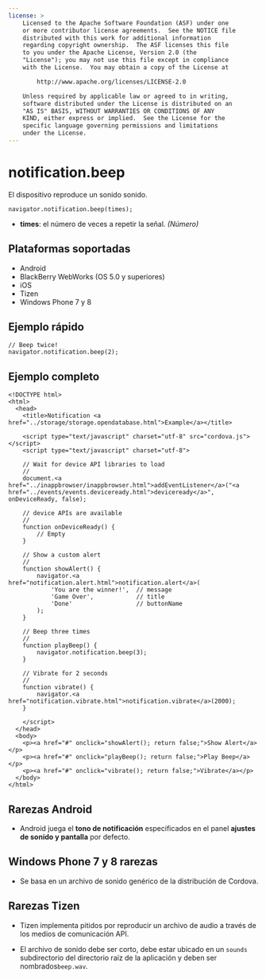 ```yaml
---
license: >
    Licensed to the Apache Software Foundation (ASF) under one
    or more contributor license agreements.  See the NOTICE file
    distributed with this work for additional information
    regarding copyright ownership.  The ASF licenses this file
    to you under the Apache License, Version 2.0 (the
    "License"); you may not use this file except in compliance
    with the License.  You may obtain a copy of the License at

        http://www.apache.org/licenses/LICENSE-2.0

    Unless required by applicable law or agreed to in writing,
    software distributed under the License is distributed on an
    "AS IS" BASIS, WITHOUT WARRANTIES OR CONDITIONS OF ANY
    KIND, either express or implied.  See the License for the
    specific language governing permissions and limitations
    under the License.
---
```


# notification.beep

El dispositivo reproduce un sonido sonido.

    navigator.notification.beep(times);
    

*   **times**: el número de veces a repetir la señal. *(Número)*

## Plataformas soportadas

*   Android
*   BlackBerry WebWorks (OS 5.0 y superiores)
*   iOS
*   Tizen
*   Windows Phone 7 y 8

## Ejemplo rápido

    // Beep twice!
    navigator.notification.beep(2);
    

## Ejemplo completo

    <!DOCTYPE html>
    <html>
      <head>
        <title>Notification <a href="../storage/storage.opendatabase.html">Example</a></title>
    
        <script type="text/javascript" charset="utf-8" src="cordova.js"></script>
        <script type="text/javascript" charset="utf-8">
    
        // Wait for device API libraries to load
        //
        document.<a href="../inappbrowser/inappbrowser.html">addEventListener</a>("<a href="../events/events.deviceready.html">deviceready</a>", onDeviceReady, false);
    
        // device APIs are available
        //
        function onDeviceReady() {
            // Empty
        }
    
        // Show a custom alert
        //
        function showAlert() {
            navigator.<a href="notification.alert.html">notification.alert</a>(
                'You are the winner!',  // message
                'Game Over',            // title
                'Done'                  // buttonName
            );
        }
    
        // Beep three times
        //
        function playBeep() {
            navigator.notification.beep(3);
        }
    
        // Vibrate for 2 seconds
        //
        function vibrate() {
            navigator.<a href="notification.vibrate.html">notification.vibrate</a>(2000);
        }
    
        </script>
      </head>
      <body>
        <p><a href="#" onclick="showAlert(); return false;">Show Alert</a></p>
        <p><a href="#" onclick="playBeep(); return false;">Play Beep</a></p>
        <p><a href="#" onclick="vibrate(); return false;">Vibrate</a></p>
      </body>
    </html>
    

## Rarezas Android

*   Android juega el **tono de notificación** especificados en el panel **ajustes de sonido y pantalla** por defecto.

## Windows Phone 7 y 8 rarezas

*   Se basa en un archivo de sonido genérico de la distribución de Cordova.

## Rarezas Tizen

*   Tizen implementa pitidos por reproducir un archivo de audio a través de los medios de comunicación API.

*   El archivo de sonido debe ser corto, debe estar ubicado en un `sounds` subdirectorio del directorio raíz de la aplicación y deben ser nombrados`beep.wav`.